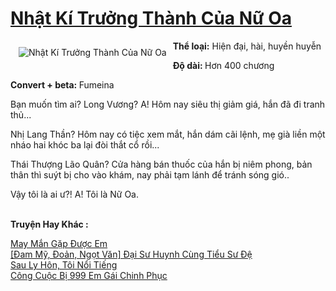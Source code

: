 <a href="https://utruyen.com/nhat-ki-truong-thanh-cua-nu-oa/14441/" title="Nhật Kí Trưởng Thành Của Nữ Oa"><h1>Nhật Kí Trưởng Thành Của Nữ Oa</h1></a><div style="display:table"><img align="right" style="float: left; padding: 10px;" src="https://utruyen.com/images/story/200x260/nhat-ki-truong-thanh-cua-nu-oa.jpg" alt="Nhật Kí Trưởng Thành Của Nữ Oa"><b>Thể loại:</b> Hiện đại, hài, huyền huyễn<p></p><b>Độ dài: </b>Hơn 400 chương<p></p><b>Convert + beta: </b>Fumeina<p></p>Bạn muốn tìm ai? Long Vương? A! Hôm nay siêu thị giảm giá, hắn đã đi tranh thủ...<p></p>Nhị Lang Thần? Hôm nay có tiệc xem mắt, hắn dám cãi lệnh, mẹ già liền một nháo hai khóc ba lại đòi thắt cổ rồi...<p></p>Thái Thượng Lão Quân? Cửa hàng bán thuốc của hắn bị niêm phong, bản thân thì suýt bị cho vào khám, nay phải tạm lánh để tránh sóng gió..<p></p>Vậy tôi là ai ư?! A! Tôi là Nữ Oa.</div><p><br><b>Truyện Hay Khác :</b></p><a href="https://utruyen.com/may-man-gap-duoc-em/25274/" alt="May Mắn Gặp Được Em">May Mắn Gặp Được Em</a><br/><a href="https://github.com/quanluxury/dammy/tree/master/truyenhay/21985/" alt="[Đam Mỹ, Đoản, Ngọt Văn] Đại Sư Huynh Cùng Tiểu Sư Đệ">[Đam Mỹ, Đoản, Ngọt Văn] Đại Sư Huynh Cùng Tiểu Sư Đệ</a><br/><a href="https://github.com/mlquan/truyenhay/tree/master/truyenhay/25435/" alt="Sau Ly Hôn, Tôi Nổi Tiếng">Sau Ly Hôn, Tôi Nổi Tiếng</a><br/><a href="https://www.pinterest.com/pin/748230925577498388" alt="Công Cuộc Bị 999 Em Gái Chinh Phục">Công Cuộc Bị 999 Em Gái Chinh Phục</a><br/>